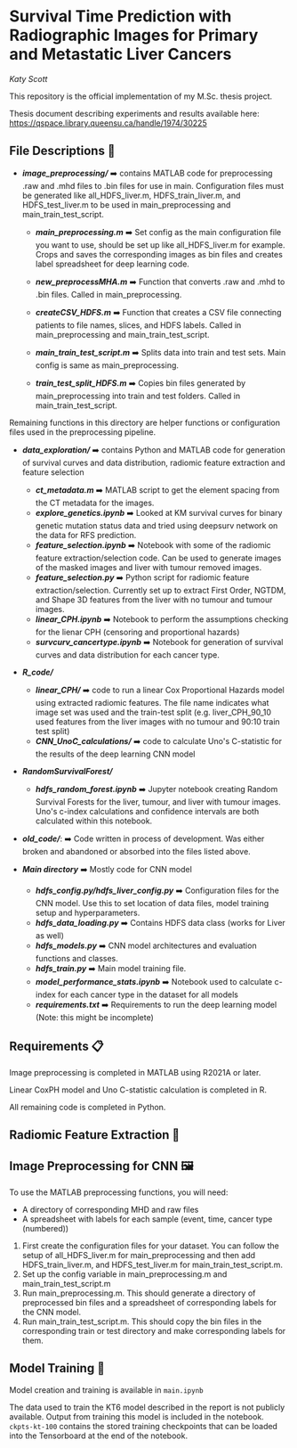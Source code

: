 

# Survival Time Prediction with Radiographic Images for Primary and Metastatic Liver Cancers

*Katy Scott* 

This repository is the official implementation of my M.Sc. thesis project.

Thesis document describing experiments and results available here: https://qspace.library.queensu.ca/handle/1974/30225


## File Descriptions :open_file_folder:
* ***image_preprocessing/*** :arrow_right: contains MATLAB code for preprocessing .raw and .mhd files to .bin files for use in main. Configuration files must be generated like all_HDFS_liver.m, HDFS_train_liver.m, and HDFS_test_liver.m to be used in main_preprocessing and main_train_test_script.
  * ***main_preprocessing.m*** :arrow_right: Set config as the main configuration file you want to use, should be set up like all_HDFS_liver.m for example. Crops and saves the corresponding images as bin files and creates label spreadsheet for deep learning code.
  * ***new_preprocessMHA.m*** :arrow_right: Function that converts .raw and .mhd to .bin files. Called in main_preprocessing.
  * ***createCSV_HDFS.m*** :arrow_right: Function that creates a CSV file connecting patients to file names, slices, and HDFS labels. Called in main_preprocessing and main_train_test_script.
  
  * ***main_train_test_script.m*** :arrow_right: Splits data into train and test sets. Main config is same as main_preprocessing. 
  * ***train_test_split_HDFS.m*** :arrow_right: Copies bin files generated by main_preprocessing into train and test folders. Called in main_train_test_script.

Remaining functions in this directory are helper functions or configuration files used in the preprocessing pipeline.

* ***data_exploration/*** :arrow_right: contains Python and MATLAB code for generation of survival curves and data distribution, radiomic feature extraction and feature selection
  * ***ct_metadata.m*** :arrow_right: MATLAB script to get the element spacing from the CT metadata for the images.
  * ***explore_genetics.ipynb*** :arrow_right: Looked at KM survival curves for binary genetic mutation status data and tried using deepsurv network on the data for RFS prediction.
  * ***feature_selection.ipynb*** :arrow_right: Notebook with some of the radiomic feature extraction/selection code. Can be used to generate images of the masked images and liver with tumour removed images.
  * ***feature_selection.py*** :arrow_right: Python script for radiomic feature extraction/selection. Currently set up to extract First Order, NGTDM, and Shape 3D features from the liver with no tumour and tumour images. 
  * ***linear_CPH.ipynb*** :arrow_right: Notebook to perform the assumptions checking for the lienar CPH (censoring and proportional hazards)
  * ***survcurv_cancertype.ipynb*** :arrow_right: Notebook for generation of survival curves and data distribution for each cancer type.

* ***R_code/***
  * ***linear_CPH/*** :arrow_right: code to run a linear Cox Proportional Hazards model using extracted radiomic features. The file name indicates what image set was used and the train-test split (e.g. liver_CPH_90_10 used features from the liver images with no tumour and 90:10 train test split)
  * ***CNN_UnoC_calculations/*** :arrow_right: code to calculate Uno's C-statistic for the results of the deep learning CNN model

* ***RandomSurvivalForest/***
  * ***hdfs_random_forest.ipynb*** :arrow_right: Jupyter notebook creating Random Survival Forests for the liver, tumour, and liver with tumour images. Uno's c-index calculations and confidence intervals are both calculated within this notebook.

* ***old_code/***: :arrow_right: Code written in process of development. Was either broken and abandoned or absorbed into the files listed above.

* ***Main directory*** :arrow_right: Mostly code for CNN model
  * ***hdfs_config.py/hdfs_liver_config.py*** :arrow_right: Configuration files for the CNN model. Use this to set location of data files, model training setup and hyperparameters.
  * ***hdfs_data_loading.py*** :arrow_right: Contains HDFS data class (works for Liver as well)
  * ***hdfs_models.py*** :arrow_right: CNN model architectures and evaluation functions and classes.
  * ***hdfs_train.py*** :arrow_right: Main model training file.
  * ***model_performance_stats.ipynb*** :arrow_right: Notebook used to calculate c-index for each cancer type in the dataset for all models
  * ***requirements.txt*** :arrow_right: Requirements to run the deep learning model (Note: this might be incomplete)


## Requirements 📋
Image preprocessing is completed in MATLAB using R2021A or later.

Linear CoxPH model and Uno C-statistic calculation is completed in R.

All remaining code is completed in Python.


## Radiomic Feature Extraction  🩻



## Image Preprocessing for CNN 🖼️

To use the MATLAB preprocessing functions, you will need:
* A directory of corresponding MHD and raw files
* A spreadsheet with labels for each sample (event, time, cancer type (numbered))

1. First create the configuration files for your dataset. You can follow the setup of all_HDFS_liver.m for main_preprocessing and then add HDFS_train_liver.m, and HDFS_test_liver.m for main_train_test_script.m.
2. Set up the config variable in main_preprocessing.m and main_train_test_script.m
3. Run main_preprocessing.m. This should generate a directory of preprocessed bin files and a spreadsheet of corresponding labels for the CNN model.
4. Run main_train_test_script.m. This should copy the bin files in the corresponding train or test directory and make corresponding labels for them.

## Model Training 🏃

Model creation and training is available in `main.ipynb`

The data used to train the KT6 model described in the report is not publicly available. 
Output from training this model is included in the notebook. `ckpts-kt-100` contains the stored training checkpoints that can be loaded into the Tensorboard at the end of the notebook.








